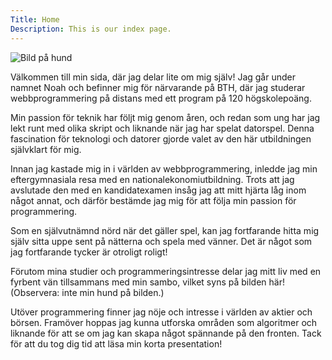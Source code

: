 ```yaml
---
Title: Home
Description: This is our index page.
---
```


<div class="image-frame">
    <img src="image/hund.jpg" alt="Bild på hund">
</div>


Välkommen till min sida, där jag delar lite om mig själv! Jag går under namnet Noah och befinner mig för närvarande på BTH,
där jag studerar webbprogrammering på distans med ett program på 120 högskolepoäng.

Min passion för teknik har följt mig genom åren, och redan som ung har jag lekt runt med olika skript och liknande när jag har spelat datorspel.
Denna fascination för teknologi och datorer gjorde valet av den här utbildningen självklart för mig.

Innan jag kastade mig in i världen av webbprogrammering, inledde jag min eftergymnasiala resa med en nationalekonomiutbildning.
Trots att jag avslutade den med en kandidatexamen insåg jag att mitt hjärta låg inom något annat,
och därför bestämde jag mig för att följa min passion för programmering.

Som en självutnämnd nörd när det gäller spel, kan jag fortfarande hitta mig själv sitta uppe sent på nätterna och spela med vänner.
Det är något som jag fortfarande tycker är otroligt roligt!

Förutom mina studier och programmeringsintresse delar jag mitt liv med en fyrbent vän tillsammans med min sambo, 
vilket syns på bilden här! (Observera: inte min hund på bilden.)

Utöver programmering finner jag nöje och intresse i världen av aktier och börsen. Framöver hoppas jag kunna utforska områden som algoritmer och 
liknande för att se om jag kan skapa något spännande på den fronten. Tack för att du tog dig tid att läsa min korta presentation!
